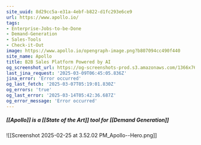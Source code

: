 ```yaml
---
site_uuid: 8d29cc5a-e31a-4ebf-b822-d1fc293e6ce9
url: https://www.apollo.io/
tags:
- Enterprise-Jobs-to-be-Done
- Demand-Generation
- Sales-Tools
- Check-it-Out
image: https://www.apollo.io/opengraph-image.png?b807094cc490f440
site_name: Apollo
title: B2B Sales Platform Powered by AI
og_screenshot_url: https://og-screenshots-prod.s3.amazonaws.com/1366x768/80/false/bde0eb873668124727181f252efb9381732e8c5c61572d76a7742b46ad0cf1bf.jpeg
last_jina_request: '2025-03-09T06:45:05.836Z'
jina_error: 'Error occurred'
og_last_fetch: '2025-03-07T05:19:01.830Z'
og_errors: 'true'
og_last_error: '2025-03-14T05:42:36.687Z'
og_error_message: 'Error occurred'
---
```

##### [[Apollo]] is a [[State of the Art]] tool for [[Demand Generation]]
![[Screenshot 2025-02-25 at 3.52.02 PM_Apollo--Hero.png]]
